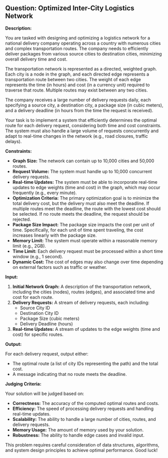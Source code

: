 ## Question: Optimized Inter-City Logistics Network

**Description:**

You are tasked with designing and optimizing a logistics network for a national delivery company operating across a country with numerous cities and complex transportation routes.  The company needs to efficiently deliver packages from various source cities to destination cities, minimizing overall delivery time and cost.

The transportation network is represented as a directed, weighted graph. Each city is a node in the graph, and each directed edge represents a transportation route between two cities. The weight of each edge represents the time (in hours) and cost (in a currency unit) required to traverse that route.  Multiple routes may exist between any two cities.

The company receives a large number of delivery requests daily, each specifying a source city, a destination city, a package size (in cubic meters), and a delivery deadline (in hours from the time the request is received).

Your task is to implement a system that efficiently determines the optimal route for each delivery request, considering both time and cost constraints.  The system must also handle a large volume of requests concurrently and adapt to real-time changes in the network (e.g., road closures, traffic delays).

**Constraints:**

*   **Graph Size:** The network can contain up to 10,000 cities and 50,000 routes.
*   **Request Volume:** The system must handle up to 10,000 concurrent delivery requests.
*   **Real-time Updates:** The system must be able to incorporate real-time updates to edge weights (time and cost) in the graph, which may occur frequently (e.g., every minute).
*   **Optimization Criteria:** The primary optimization goal is to minimize the total delivery cost, but the delivery must also meet the deadline. If multiple routes meet the deadline, the route with the lowest cost should be selected. If no route meets the deadline, the request should be rejected.
*   **Package Size Impact:** The package size impacts the cost per unit of time.  Specifically, for each unit of time spent traveling, the cost increases linearly with the package size.
*   **Memory Limit:** The system must operate within a reasonable memory limit (e.g., 2GB).
*   **Time Limit:** Each delivery request must be processed within a short time window (e.g., 1 second).
*   **Dynamic Cost:** The cost of edges may also change over time depending on external factors such as traffic or weather.

**Input:**

1.  **Initial Network Graph:** A description of the transportation network, including the cities (nodes), routes (edges), and associated time and cost for each route.
2.  **Delivery Requests:** A stream of delivery requests, each including:
    *   Source City ID
    *   Destination City ID
    *   Package Size (cubic meters)
    *   Delivery Deadline (hours)
3.  **Real-time Updates:** A stream of updates to the edge weights (time and cost) for specific routes.

**Output:**

For each delivery request, output either:

*   The optimal route (a list of city IDs representing the path) and the total cost.
*   A message indicating that no route meets the deadline.

**Judging Criteria:**

Your solution will be judged based on:

*   **Correctness:** The accuracy of the computed optimal routes and costs.
*   **Efficiency:** The speed of processing delivery requests and handling real-time updates.
*   **Scalability:** The ability to handle a large number of cities, routes, and delivery requests.
*   **Memory Usage:** The amount of memory used by your solution.
*   **Robustness:** The ability to handle edge cases and invalid input.

This problem requires careful consideration of data structures, algorithms, and system design principles to achieve optimal performance.  Good luck!
